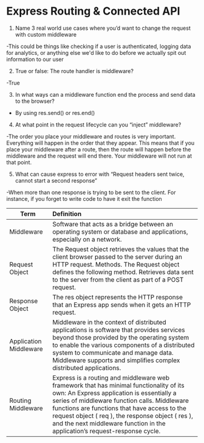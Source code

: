 # Express Routing & Connected API

1. Name 3 real world use cases where you’d want to change the request with custom middleware

-This could be things like checking if a user is authenticated, logging data for analytics, or anything else we'd like to do before we actually spit out information to our user

2. True or false: The route handler is middleware?

-True

3. In what ways can a middleware function end the process and send data to the browser?

- By using res.send() or res.end()

4. At what point in the request lifecycle can you “inject” middleware?

-The order you place your middleware and routes is very important. Everything will happen in the order that they appear. This means that if you place your middleware after a route, then the route will happen before the middleware and the request will end there. Your middleware will not run at that point.

5. What can cause express to error with “Request headers sent twice, cannot start a second response”

-When more than one response is trying to be sent to the client. For instance, if you forget to write code to have it exit the function


| Term | Definition |
|------|:-----------|
|Middleware| Software that acts as a bridge between an operating system or database and applications, especially on a network.|
|Request Object| The Request object retrieves the values that the client browser passed to the server during an HTTP request. Methods. The Request object defines the following method. Retrieves data sent to the server from the client as part of a POST request.|
|Response Object| The res object represents the HTTP response that an Express app sends when it gets an HTTP request.|
|Application Middleware| Middleware in the context of distributed applications is software that provides services beyond those provided by the operating system to enable the various components of a distributed system to communicate and manage data. Middleware supports and simplifies complex distributed applications.|
|Routing Middleware| Express is a routing and middleware web framework that has minimal functionality of its own: An Express application is essentially a series of middleware function calls. Middleware functions are functions that have access to the request object ( req ), the response object ( res ), and the next middleware function in the application’s request-response cycle.|
